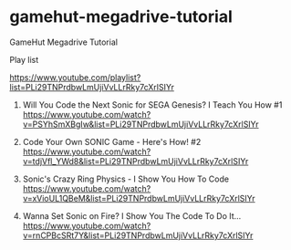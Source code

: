 # gamehut-megadrive-tutorial
 GameHut Megadrive Tutorial

Play list

https://www.youtube.com/playlist?list=PLi29TNPrdbwLmUjiVvLLrRky7cXrlSIYr

1. Will You Code the Next Sonic for SEGA Genesis? I Teach You How #1
https://www.youtube.com/watch?v=PSYhSmXBgIw&list=PLi29TNPrdbwLmUjiVvLLrRky7cXrlSIYr

2. Code Your Own SONIC Game - Here's How! #2
https://www.youtube.com/watch?v=tdjVfl_YWd8&list=PLi29TNPrdbwLmUjiVvLLrRky7cXrlSIYr

3. Sonic's Crazy Ring Physics - I Show You How To Code
https://www.youtube.com/watch?v=xVioUL1QBeM&list=PLi29TNPrdbwLmUjiVvLLrRky7cXrlSIYr

4. Wanna Set Sonic on Fire? I Show You The Code To Do It...
https://www.youtube.com/watch?v=rnCPBcSRt7Y&list=PLi29TNPrdbwLmUjiVvLLrRky7cXrlSIYr
